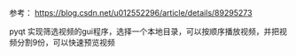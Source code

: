 参考：
https://blog.csdn.net/u012552296/article/details/89295273

pyqt 实现筛选视频的gui程序，选择一个本地目录，可以按顺序播放视频，并把视频分割9份，可以快速预览视频
